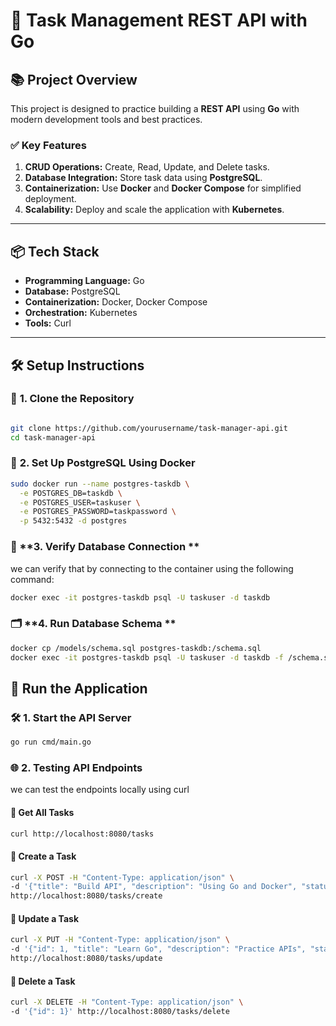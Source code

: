 # 🚀 **Task Management REST API with Go**

## 📚 **Project Overview**

This project is designed to practice building a **REST API** using **Go** with modern development tools and best practices.

### ✅ **Key Features**
1. **CRUD Operations:** Create, Read, Update, and Delete tasks.  
2. **Database Integration:** Store task data using **PostgreSQL**.  
3. **Containerization:** Use **Docker** and **Docker Compose** for simplified deployment.  
4. **Scalability:** Deploy and scale the application with **Kubernetes**.  

---

## 📦 **Tech Stack**

- **Programming Language:** Go  
- **Database:** PostgreSQL  
- **Containerization:** Docker, Docker Compose  
- **Orchestration:** Kubernetes  
- **Tools:** Curl  

---

## 🛠️ **Setup Instructions**

### 📑 **1. Clone the Repository**


```bash

git clone https://github.com/yourusername/task-manager-api.git
cd task-manager-api
```

### 🐳 **2. Set Up PostgreSQL Using Docker**

```bash
sudo docker run --name postgres-taskdb \
  -e POSTGRES_DB=taskdb \
  -e POSTGRES_USER=taskuser \
  -e POSTGRES_PASSWORD=taskpassword \
  -p 5432:5432 -d postgres
```

### 🔌 **3. Verify Database Connection **

we can verify that by connecting to the container using the following command:

```bash
docker exec -it postgres-taskdb psql -U taskuser -d taskdb
```

### 🗂️ **4. Run Database Schema **

```bash
docker cp /models/schema.sql postgres-taskdb:/schema.sql
docker exec -it postgres-taskdb psql -U taskuser -d taskdb -f /schema.sql
```


## 🚀 Run the Application

### 🛠️ 1. Start the API Server
```bash
go run cmd/main.go
```

### 🌐 2. Testing API Endpoints

we can test the endpoints locally using curl


#### 📌 Get All Tasks

```bash
curl http://localhost:8080/tasks
```


#### 📌 Create a Task

```bash
curl -X POST -H "Content-Type: application/json" \
-d '{"title": "Build API", "description": "Using Go and Docker", "status": "Pending"}' \
http://localhost:8080/tasks/create

```
#### 📌 Update a Task

```bash
curl -X PUT -H "Content-Type: application/json" \
-d '{"id": 1, "title": "Learn Go", "description": "Practice APIs", "status": "Done"}' \
http://localhost:8080/tasks/update
```

#### 📌 Delete a Task

```bash
curl -X DELETE -H "Content-Type: application/json" \
-d '{"id": 1}' http://localhost:8080/tasks/delete

```
